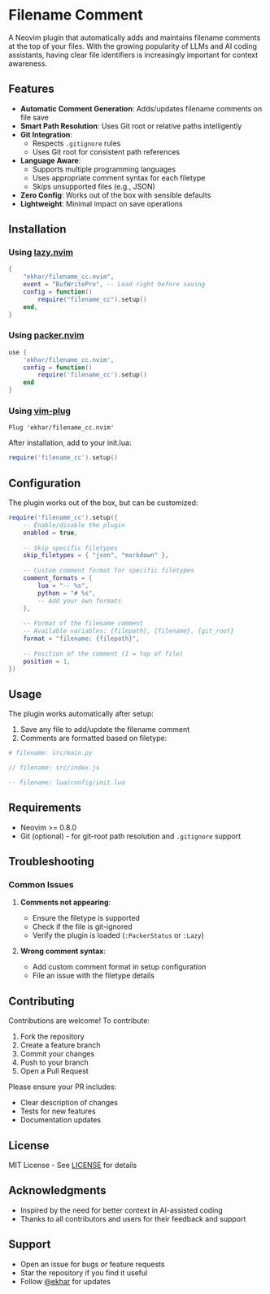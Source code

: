 # Filename Comment

A Neovim plugin that automatically adds and maintains filename comments at the top of your files. With the growing popularity of LLMs and AI coding assistants, having clear file identifiers is increasingly important for context awareness.

## Features

- **Automatic Comment Generation**: Adds/updates filename comments on file save
- **Smart Path Resolution**: Uses Git root or relative paths intelligently
- **Git Integration**: 
  - Respects `.gitignore` rules
  - Uses Git root for consistent path references
- **Language Aware**: 
  - Supports multiple programming languages
  - Uses appropriate comment syntax for each filetype
  - Skips unsupported files (e.g., JSON)
- **Zero Config**: Works out of the box with sensible defaults
- **Lightweight**: Minimal impact on save operations

## Installation

### Using [lazy.nvim](https://github.com/folke/lazy.nvim)

```lua
{
    "ekhar/filename_cc.nvim",
    event = "BufWritePre", -- Load right before saving
    config = function()
        require("filename_cc").setup()
    end,
}
```

### Using [packer.nvim](https://github.com/wbthomason/packer.nvim)

```lua
use {
    'ekhar/filename_cc.nvim',
    config = function()
        require('filename_cc').setup()
    end
}
```

### Using [vim-plug](https://github.com/junegunn/vim-plug)

```vim
Plug 'ekhar/filename_cc.nvim'
```

After installation, add to your init.lua:
```lua
require('filename_cc').setup()
```

## Configuration

The plugin works out of the box, but can be customized:

```lua
require('filename_cc').setup({
    -- Enable/disable the plugin
    enabled = true,
    
    -- Skip specific filetypes
    skip_filetypes = { "json", "markdown" },
    
    -- Custom comment format for specific filetypes
    comment_formats = {
        lua = "-- %s",
        python = "# %s",
        -- Add your own formats
    },
    
    -- Format of the filename comment
    -- Available variables: {filepath}, {filename}, {git_root}
    format = "filename: {filepath}",
    
    -- Position of the comment (1 = top of file)
    position = 1,
})
```

## Usage

The plugin works automatically after setup:

1. Save any file to add/update the filename comment
2. Comments are formatted based on filetype:

```python
# filename: src/main.py
```

```javascript
// filename: src/index.js
```

```lua
-- filename: lua/config/init.lua
```

## Requirements

- Neovim >= 0.8.0
- Git (optional) - for git-root path resolution and `.gitignore` support

## Troubleshooting

### Common Issues

1. **Comments not appearing**: 
   - Ensure the filetype is supported
   - Check if the file is git-ignored
   - Verify the plugin is loaded (`:PackerStatus` or `:Lazy`)

2. **Wrong comment syntax**: 
   - Add custom comment format in setup configuration
   - File an issue with the filetype details

## Contributing

Contributions are welcome! To contribute:

1. Fork the repository
2. Create a feature branch
3. Commit your changes
4. Push to your branch
5. Open a Pull Request

Please ensure your PR includes:
- Clear description of changes
- Tests for new features
- Documentation updates

## License

MIT License - See [LICENSE](./LICENSE) for details

## Acknowledgments

- Inspired by the need for better context in AI-assisted coding
- Thanks to all contributors and users for their feedback and support

## Support

- Open an issue for bugs or feature requests
- Star the repository if you find it useful
- Follow [@ekhar](https://github.com/ekhar) for updates
